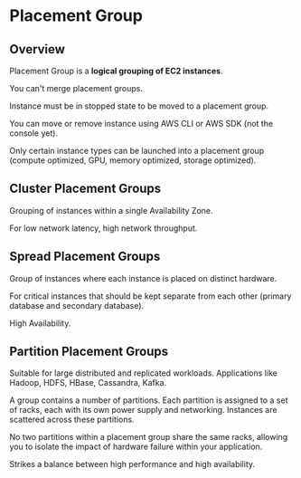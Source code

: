 # Placement Group

## Overview

Placement Group is a **logical grouping of EC2 instances**.

You can't merge placement groups.

Instance must be in stopped state to be moved to a placement group.

You can move or remove instance using AWS CLI or AWS SDK (not the console yet).

Only certain instance types can be launched into a placement group (compute optimized, GPU, memory optimized, storage optimized).


## Cluster Placement Groups

Grouping of instances within a single Availability Zone.

For low network latency, high network throughput.


## Spread Placement Groups

Group of instances where each instance is placed on distinct hardware.

For critical instances that should be kept separate from each other (primary database and secondary database).

High Availability.


## Partition Placement Groups

Suitable for large distributed and replicated workloads. Applications like Hadoop, HDFS, HBase, Cassandra, Kafka.

A group contains a number of partitions. Each partition is assigned to a set of racks, each with its own power supply and networking. Instances are scattered across these partitions.

No two partitions within a placement group share the same racks, allowing you to isolate the impact of hardware failure within your application.

Strikes a balance between high performance and high availability.
